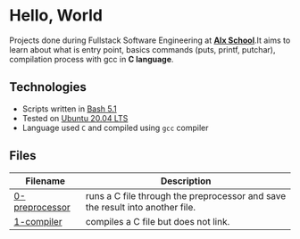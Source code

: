 # Hello, World

Projects done during Fullstack Software Engineering at [**Alx School**](https://www.alxafrica.com/).It aims to learn about what is entry point, basics commands (puts, printf, putchar), compilation process with gcc in **C language**.

## Technologies

-   Scripts written in [Bash 5.1](https://www.gnu.org/software/bash/)
-   Tested on [Ubuntu 20.04 LTS](https://ubuntu.com/download/desktop)
-   Language used `C` and compiled using `gcc` compiler

## Files

| Filename                         | Description                                                                   |
| -------------------------------- | ----------------------------------------------------------------------------- |
| [0-preprocessor](0-preprocessor) | runs a C file through the preprocessor and save the result into another file. |
| [1-compiler](1-compiler)         | compiles a C file but does not link.                                          |
